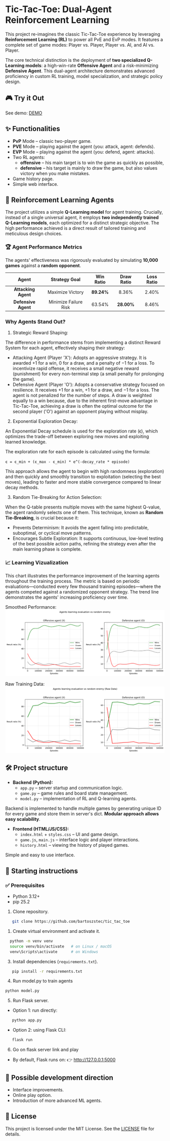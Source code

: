 # Tic-Tac-Toe: Dual-Agent Reinforcement Learning

This project re-imagines the classic Tic-Tac-Toe experience by leveraging **Reinforcement Learning (RL)** to power all PvE and EvP modes. It features a complete set of game modes: Player vs. Player, Player vs. AI, and AI vs. Player.

The core technical distinction is the deployment of **two specialized Q-Learning models**: a high-win-rate **Offensive Agent** and a risk-minimizing **Defensive Agent**. This dual-agent architecture demonstrates advanced proficiency in custom RL training, model specialization, and strategic policy design.

## 🎮 Try it Out 
See demo: [DEMO](https://tic-tac-toe-gze4anbeg6fkewhk.northeurope-01.azurewebsites.net/)

## ✨ Functionalities
- **PvP** Mode – classic two-player game.  
- **PVE** Mode – playing against the agent (you: attack, agent: defends).  
- **EVP** Mode – playing against the agent (you: defend, agent: attacks).
- Two RL agents:
  - **offensive** – his main target is to win the game as quickly as possible,  
  - **defensive** – his target is mainly to draw the game, but also values victory when you make mistakes.  
- Game history page.
- Simple web interface.  

## 🤖 Reinforcement Learning Agents
The project utilizes a simple **Q-Learning model** for agent training. Crucially, instead of a single universal agent, it employs **two independently trained Q-Learning models**, each optimized for a distinct strategic objective. The high performance achieved is a direct result of tailored training and meticulous design choices.

### 🏆 Agent Performance Metrics

The agents' effectiveness was rigorously evaluated by simulating **10,000 games** against a **random opponent**.

|        Agent        |     Strategy Goal     | Win Ratio  | Draw Ratio | Loss Ratio |
|:---:|:---:|:---:| :---: | :---: |
| **Attacking Agent** |   Maximize Victory    | **89.24%** | 8.36% | 2.40% |
| **Defensive Agent** | Minimize Failure Risk |   63.54%   | **28.00%** | 8.46% |

### Why Agents Stand Out?

1. Strategic Reward Shaping:

The difference in performance stems from implementing a distinct Reward System for each agent, effectively shaping their strategy:
- Attacking Agent (Player 'X'): Adopts an aggressive strategy. It is awarded +1 for a win, 0 for a draw, and a penalty of −1 for a loss. To incentivize rapid offense, it receives a small negative reward (punishment) for every non-terminal step (a small penalty for prolonging the game).
- Defensive Agent (Player 'O'): Adopts a conservative strategy focused on resilience. It receives +1 for a win, +1 for a draw, and −1 for a loss. The agent is not penalized for the number of steps. A draw is weighted equally to a win because, due to the inherent first-move advantage in Tic-Tac-Toe, achieving a draw is often the optimal outcome for the second player ('O') against an opponent playing without misplay.

2. Exponential Exploration Decay:

An Exponential Decay schedule is used for the exploration rate (ϵ), which optimizes the trade-off between exploring new moves and exploiting learned knowledge.

The exploration rate for each episode is calculated using the formula:

`ϵ = ϵ_min + (ϵ_max - ϵ_min) * e^(-decay_rate * episode)`

This approach allows the agent to begin with high randomness (exploration) and then quickly and smoothly transition to exploitation (selecting the best moves), leading to faster and more stable convergence compared to linear decay methods.

3. Random Tie-Breaking for Action Selection:

When the Q-table presents multiple moves with the same highest Q-value, the agent randomly selects one of them. This technique, known as **Random Tie-Breaking**, is crucial because it:
- Prevents Determinism: It avoids the agent falling into predictable, suboptimal, or cyclical move patterns.
- Encourages Subtle Exploration: It supports continuous, low-level testing of the best possible action paths, refining the strategy even after the main learning phase is complete.

### 📈 Learning Vizualization
This chart illustrates the performance improvement of the learning agents throughout the training process. The metric is based on periodic evaluations—conducted every few thousand training episodes—where the agents competed against a randomized opponent strategy. The trend line demonstrates the agents' increasing proficiency over time.

Smoothed Performance:
![Learning Graph](training_progress.png)

Raw Training Data:
![Learning Graph](training_progress_raw.png)

## 🛠️ Project structure
- **Backend (Python):**  
  - `app.py` – server startup and communication logic.  
  - `game.py` – game rules and board state management.  
  - `model.py` – implementation of RL and Q-learning agents.

Backend is implemented to handle multiple games by generating unique ID for every game and store them in server's dict. **Modular approach allows easy scalability**.

- **Frontend (HTML/JS/CSS):**  
  - `index.html` + `styles.css` – UI and game design.  
  - `game.js`, `main.js` – interface logic and player interactions.  
  - `history.html` – viewing the history of played games.

Simple and easy to use interface.


## 🚀 Starting instructions
### ✅ Prerequisites
- Python 3.12+ 
- pip  25.2


1. Clone repository.
```bash
   git clone https://github.com/bartoszstec/tic_tac_toe
```
1. Create virtual environment and activate it.
```bash
  python -m venv venv
  source venv/bin/activate   # on Linux / macOS
  venv\Scripts\activate      # on Windows
```
3. Install dependencies (`requirements.txt`).
```bash
   pip install -r requirements.txt
```
4. Run model.py to train agents
```bash
python model.py
```
5. Run Flask server.
 - Option 1: run directly:
```bash
   python app.py
```

 - Option 2: using Flask CLI:
```bash
   flask run
```

6. Go on flask server link and play
- By default, Flask runs on:
👉 http://127.0.0.1:5000

## 📌 Possible development direction
- Interface improvements.
- Online play option.
- Introduction of more advanced ML agents.


## 📄 License
This project is licensed under the MIT License.
See the [LICENSE](./LICENSE) file for details.
